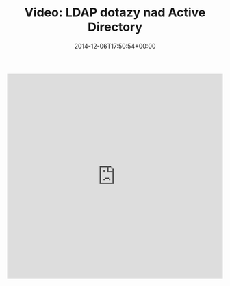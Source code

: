 ﻿---
ref: video-ldap-active-directory
title: 'Video: LDAP dotazy nad&nbsp;Active Directory'
date: 2014-12-06T17:50:54+00:00
layout: post
lang: sk
image: /assets/images/cover/msfest2012_ldap_dotazy.jpg
permalink: /sk/ldap-dotazy-nad-active-directory/
tags:
    - 'Active Directory'
    - LDAP
    - PowerShell
    - Prednášky
    - Video
---

<!--more-->

<iframe width="100%" height="480px" src="https://www.youtube.com/embed/rmOT0z3fwws" title="MS Fest 2012 Praha: LDAP dotazy nad Active Directory (Michael Grafnetter)" frameborder="0" allow="accelerometer; autoplay; clipboard-write; encrypted-media; gyroscope; picture-in-picture" allowfullscreen></iframe>
